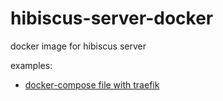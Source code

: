 # hibiscus-server-docker
docker image for hibiscus server

examples:
- [docker-compose file with traefik](example/docker-compose.yml)
